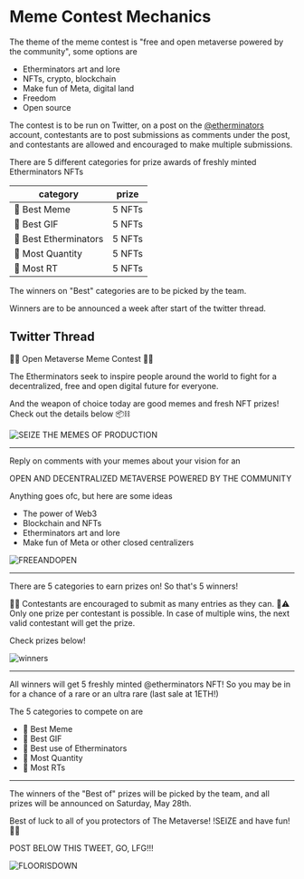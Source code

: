 Meme Contest Mechanics
======================

The theme of the meme contest is "free and open metaverse powered by the community", some options are

- Etherminators art and lore
- NFTs, crypto, blockchain
- Make fun of Meta, digital land
- Freedom
- Open source

The contest is to be run on Twitter, on a post on the [@etherminators](https://twitter.com/etherminators) account, 
contestants are to post submissions as comments under the post, 
and contestants are allowed and encouraged to make multiple submissions.

There are 5 different categories for prize awards of freshly minted Etherminators NFTs

|category|prize|
|------------------|------|
|🤡 Best Meme      |5 NFTs|
|🎥 Best GIF       |5 NFTs|
|💎 Best Etherminators |5 NFTs|
|🔢 Most Quantity  |5 NFTs|
|🐥 Most RT        |5 NFTs|

The winners on "Best" categories are to be picked by the team.

Winners are to be announced a week after start of the twitter thread.


Twitter Thread
--------------

🦾🤖  Open Metaverse Meme Contest 🦾🐸

The Etherminators seek to inspire people around the world to fight for a decentralized, free and open digital future for everyone.

And the weapon of choice today are good memes and fresh NFT prizes!
Check out the details below 📦⛓

![SEIZE THE MEMES OF PRODUCTION](https://s3-us-west-2.amazonaws.com/gifjifapp/gifUploads/fXjgqVyB1A17XmxHv3gFHwnw41KTVR.gif)
  
------
  
Reply on comments with your memes about your vision for an

OPEN AND DECENTRALIZED METAVERSE POWERED BY THE COMMUNITY

Anything goes ofc, but here are some ideas 
- The power of Web3
- Blockchain and NFTs
- Etherminators art and lore
- Make fun of Meta or other closed centralizers

![FREEANDOPEN](https://i.imgflip.com/6go6wj.jpg)

  
-----
  
There are 5 categories to earn prizes on! So that's 5 winners!

🎉🥳  Contestants are encouraged to submit as many entries as they can.
🚨⚠️ Only one prize per contestant is possible. In case of multiple wins, the next valid contestant will get the prize.

Check prizes below!

![winners](https://s3-us-west-2.amazonaws.com/gifjifapp/gifUploads/U5JRAztVkJRgZx0vBcMRIyJYzzIY4H.gif)

-----
  
All winners will get 5 freshly minted @etherminators NFT!
So you may be in for a chance of a rare or an ultra rare (last sale at 1ETH!)

The 5 categories to compete on are
- 🤡  Best Meme
- 🎥  Best GIF 
- 💎  Best use of Etherminators
- 🔢  Most Quantity
- 🐥  Most RTs

-----
  
The winners of the "Best of" prizes will be picked by the team, and all prizes will be announced on Saturday, May 28th.

Best of luck to all of you protectors of The Metaverse!
!SEIZE and have fun! 🦾🐸

POST BELOW THIS TWEET, GO, LFG!!!
  
![FLOORISDOWN](https://s3-us-west-2.amazonaws.com/gifjifapp/gifUploads/XzvpgCmk2sfNMKLiuX2Qp58nroIuI1.gif)

